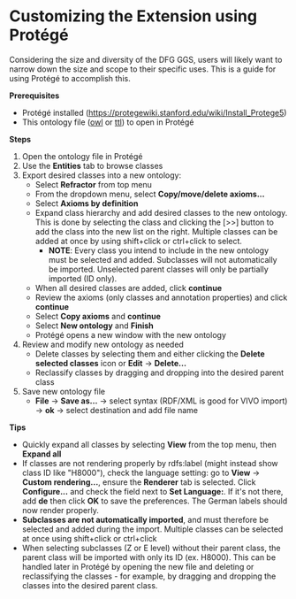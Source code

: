 # Customizing the Extension using Protégé 

Considering the size and diversity of the DFG GGS, users will likely want to narrow down the size and scope to their specific uses. This is a guide for using Protégé to accomplish this.

**Prerequisites**  

- Protégé installed (https://protegewiki.stanford.edu/wiki/Install_Protege5)  
- This ontology file ([owl](/ontology/dfgggs_ontology_extension.owl) or [ttl](/ontology/dfgggs_ontology_extension.ttl)) to open in Protégé  

**Steps**  

1. Open the ontology file in Protégé  
2. Use the **Entities** tab to browse classes  
3. Export desired classes into a new ontology:  
    - Select **Refractor** from top menu  
    - From the dropdown menu, select **Copy/move/delete axioms...**  
    - Select **Axioms by definition**  
    - Expand class hierarchy and add desired classes to the new ontology. This is done by selecting the class and clicking the [>>] button to add the class into the new list on the right. Multiple classes can be added at once by using shift+click or ctrl+click to select.  
        - **NOTE**: Every class you intend to include in the new ontology must be selected and added. Subclasses will not automatically be imported. Unselected parent classes will only be partially imported (ID only).  
    - When all desired classes are added, click **continue**  
    - Review the axioms (only classes and annotation properties) and click **continue**  
    - Select **Copy axioms** and **continue**  
    - Select **New ontology** and **Finish**  
    - Protégé opens a new window with the new ontology
4. Review and modify new ontology as needed  
    - Delete classes by selecting them and either clicking the **Delete selected classes** icon or **Edit** -> **Delete...**  
    - Reclassify classes by dragging and dropping into the desired parent class
5. Save new ontology file  
    - **File** -> **Save as...** -> select syntax (RDF/XML is good for VIVO import) -> **ok** -> select destination and add file name

**Tips**  

- Quickly expand all classes by selecting **View** from the top menu, then **Expand all** 
- If classes are not rendering properly by rdfs:label (might instead show class ID like "H8000"), check the language setting: go to **View** -> **Custom rendering...**, ensure the **Renderer** tab is selected. Click **Configure...** and check the field next to **Set Language:**. If it's not there, add **de** then click **OK** to save the preferences. The German labels should now render properly.
- **Subclasses are not automatically imported**, and must therefore be selected and added during the import. Multiple classes can be selected at once using shift+click or ctrl+click
- When selecting subclasses (Z or E level) without their parent class, the parent class will be imported with only its ID (ex. H8000). This can be handled later in Protégé by opening the new file and deleting or reclassifying the classes - for example, by dragging and dropping the classes into the desired parent class. 
 